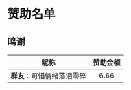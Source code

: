 # 赞助名单

## 鸣谢

|            昵称            | 赞助金额 |
| :------------------------: | :------: |
| **群友**：可惜情绪落泪零碎 |   6.66   |
